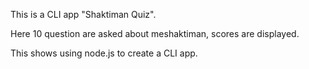 This is a CLI app "Shaktiman Quiz".

Here 10 question are asked about meshaktiman, scores are displayed.

This shows using node.js to create a CLI app.